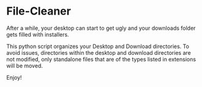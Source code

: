 # File-Cleaner

After a while, your desktop can start to get ugly and your downloads folder gets filled with installers.

This python script organizes your Desktop and Download directories. To avoid issues, directories within the desktop and download directories are not modified, only standalone files that are of the types listed in extensions will be moved.

Enjoy!
